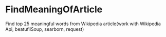 # FindMeaningOfArticle
Find top 25 meaningful words from Wikipedia article(work with Wikipedia Api, beatufilSoup, searborn, request)
